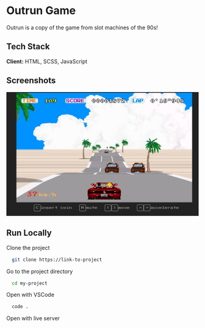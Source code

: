 
# Outrun Game

Outrun is a copy of the game from slot machines of the 90s!

## Tech Stack

**Client:** HTML, SCSS, JavaScript

## Screenshots

![App Screenshot](./img/preview.png)

## Run Locally

Clone the project

```bash
  git clone https://link-to-project
```

Go to the project directory

```bash
  cd my-project
```

Open with VSCode

```bash
  code .
```

Open with live server